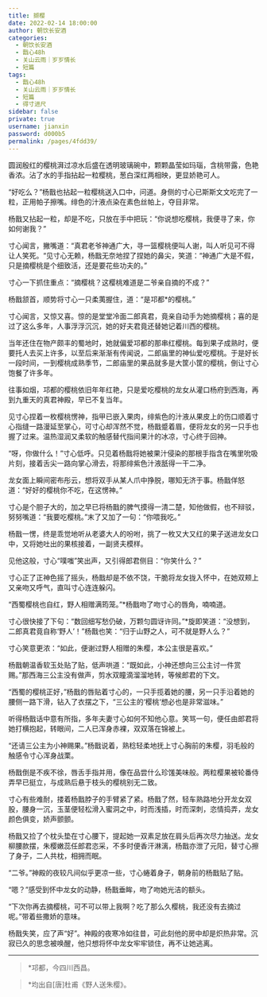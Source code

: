 ```yaml
---
title: 撷樱
date: 2022-02-14 18:00:00
author: 朝饮长安酒
categories: 
  - 朝饮长安酒
  - 戬心48h
  - 关山云雨｜岁岁情长
  - 短篇
tags: 
  - 戬心48h
  - 关山云雨｜岁岁情长
  - 短篇
  - 得寸进尺
sidebar: false
private: true
username: jianxin
password: d000b5
permalink: /pages/4fdd39/
---
```


圆润殷红的樱桃湃过凉水后盛在透明玻璃碗中，颗颗晶莹如玛瑙，含桃带露，色艳香浓。沾了水的手指拈起一粒樱桃，葱白深红两相映，更显娇艳可人。

“好吃么？”杨戬也拈起一粒樱桃送入口中，问道。身侧的寸心已斯斯文文吃完了一粒，正用帕子擦嘴。绯色的汁液点染在素色丝帕上，夺目非常。

杨戬又拈起一粒，却是不吃，只放在手中把玩：“你说想吃樱桃，我便寻了来，你如何谢我？”

寸心闻言，撇嘴道：“真君老爷神通广大，寻一篮樱桃便叫人谢，叫人听见可不得让人笑死。“见寸心无赖，杨戬无奈地捏了捏她的鼻尖，笑道：“神通广大是不假，只是摘樱桃是个细致活，还是要花些功夫的。”

寸心一下抓住重点：“摘樱桃？这樱桃难道是二爷亲自摘的不成？”

杨戬颔首，顺势将寸心一只柔荑握住，道：“是邛都*的樱桃。”

寸心闻言，又惊又喜。惊的是堂堂冷面二郎真君，竟亲自动手为她摘樱桃；喜的是过了这么多年，人事浮浮沉沉，她的好夫君竟还替她记着川西的樱桃。

当年还住在物产颇丰的蜀地时，她就偏爱邛都的那串红樱桃。每到果子成熟时，便要托人去买上许多，以至后来渐渐有传闻说，二郎庙里的神仙爱吃樱桃。于是好长一段时间，一到樱桃成熟季节，二郎庙里的果品就多是大筐小筐的樱桃，倒让寸心饱餐了许多年。

往事如烟，邛都的樱桃依旧年年红艳，只是爱吃樱桃的龙女从灌口杨府到西海，再到九重天的真君神殿，早已不复当年。

见寸心捏着一枚樱桃愣神，指甲已嵌入果肉，绯紫色的汁液从果皮上的伤口顺着寸心指缝一路漫延至掌心，可寸心却浑然不觉，杨戬蹙着眉，便将龙女的另一只手也握了过来。温热湿润又柔软的触感替代指间果汁的冰凉，寸心终于回神。

“呀，你做什么！”寸心低呼。只见着杨戬将她被果汁侵染的那根手指含在嘴里吮吸片刻，接着舌尖一路向掌心滑去，将那绯紫色汁液舐得一干二净。

龙女面上瞬间密布彤云，想将双手从某人爪中挣脱，哪知无济于事。杨戬佯怒道：“好好的樱桃你不吃，在这愣神。”

寸心是个胆子大的，加之早已将杨戬的脾气摸得一清二楚，知他做假，也不辩驳，努努嘴道：“我要吃樱桃。”末了又加了一句：“你喂我吃。”

杨戬一愣，终是乖觉地听从老婆大人的吩咐，挑了一枚又大又红的果子送进龙女口中，又将她吐出的果核接着，一副贤夫模样。

见他这般，寸心“噗嗤”笑出声，又引得郎君侧目：“你笑什么？”

寸心正了正神色摇了摇头，杨戬却是不依不饶，干脆将龙女拢入怀中，在她双颊上又亲吻又呼气，直叫寸心连连躲闪。

“西蜀樱桃也自红，野人相赠满筠笼。”*杨戬吻了吻寸心的唇角，喃喃道。

寸心很快接了下句：“数回细写愁仍破，万颗匀圆讶许同。”*旋即笑道：“没想到，二郎真君竟自称‘野人’！”杨戬也笑：“归于山野之人，可不就是野人么？”

寸心笑意更浓：“如此，便谢过野人相赠的朱樱，本公主很是喜欢。”

杨戬朝温香软玉处贴了贴，低声哄道：“既如此，小神还想向三公主讨一件赏赐。”那西海三公主没有做声，剪水双瞳滴溜溜地转，等候郎君的下文。

“西蜀的樱桃正好，”杨戬的唇贴着寸心的，一只手揽着她的腰，另一只手沿着她的腰侧一路下滑，钻入了衣摆之下，“三公主的‘樱桃‘想必也是非常滋味。”

听得杨戬话中意有所指，多年夫妻寸心如何不知他心意。笑骂一句，便任由郎君将她打横抱起，转眼间，二人已浑身赤裸，双双落在锦被上。

“还请三公主为小神赐果。”杨戬说着，熟稔轻柔地抚上寸心胸前的朱樱，羽毛般的触感令寸心浑身战栗。

杨戬倒是不疾不徐，唇舌手指并用，像在品尝什么珍馐美味般。两粒樱果被轮番侍弄早已挺立，与成熟后悬于枝头的樱桃别无二致。

寸心有些难耐，搂着杨戬脖子的手臂紧了紧。杨戬了然，轻车熟路地分开龙女双股，腰身一沉，玉茎便轻松滑入蜜洞之中，时而浅插，时而深刺，恣情捣弄，龙女颜色俱变，娇声颤颤。

杨戬又捡了个枕头垫在寸心腰下，提起她一双素足放在肩头后再次尽力抽送。龙女柳腰款摆，朱樱嫩蕊任郎君恣采，不多时便香汗淋漓，杨戬亦泄了元阳，替寸心擦了身子，二人共枕，相拥而眠。

“二爷。”神殿的夜较凡间似乎更凉一些，寸心蜷着身子，朝身前的杨戬贴了贴。

“嗯？”感受到怀中龙女的动静，杨戬垂眸，吻了吻她光洁的额头。

“下次你再去摘樱桃，可不可以带上我啊？吃了那么久樱桃，我还没有去摘过呢。”带着些撒娇的意味。

杨戬失笑，应了声“好”。神殿的夜寒冷如往昔，可此刻他的房中却是炽热非常。沉寂已久的思念被唤醒，他只想将怀中龙女牢牢锁住，再不让她逃离。

---

> *邛都，今四川西昌。

> *均出自[唐]杜甫《野人送朱樱》。
